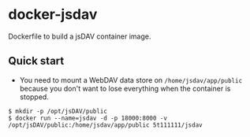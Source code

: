 docker-jsdav
============

Dockerfile to build a jsDAV container image.

## Quick start

- You need to mount a WebDAV data store on `/home/jsdav/app/public` because you don't want to lose everything when the container is stopped.

```console
$ mkdir -p /opt/jsDAV/public
$ docker run --name=jsdav -d -p 18000:8000 -v /opt/jsDAV/public:/home/jsdav/app/public 5t111111/jsdav
```


